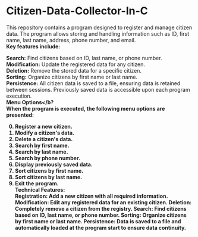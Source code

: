 # Citizen-Data-Collector-In-C
This repository contains a program designed to register and manage citizen data. The program allows storing and handling information such as ID, first name, last name, address, phone number, and email.<br>
<b>Key features include:</b>

<b>Search:</b> Find citizens based on ID, last name, or phone number.<br>
<b>Modification:</b> Update the registered data for any citizen.<br>
<b>Deletion:</b> Remove the stored data for a specific citizen.<br>
<b>Sorting:</b> Organize citizens by first name or last name.<br>
<b>Persistence:</b> All citizen data is saved to a file, ensuring data is retained between sessions. Previously saved data is accessible upon each program execution.<br>
<b>Menu Options</b?<br>
When the program is executed, the following menu options are presented:

0. Register a new citizen.
1. Modify a citizen's data.
2. Delete a citizen's data.
3. Search by first name.
4. Search by last name.
5. Search by phone number.
6. Display previously saved data.
7. Sort citizens by first name.
8. Sort citizens by last name.
9. Exit the program.<br>
Technical Features:<br>
Registration: Add a new citizen with all required information.
Modification: Edit any registered data for an existing citizen.
Deletion: Completely remove a citizen from the registry.
Search: Find citizens based on ID, last name, or phone number.
Sorting: Organize citizens by first name or last name.
Persistence: Data is saved to a file and automatically loaded at the program start to ensure data continuity.
